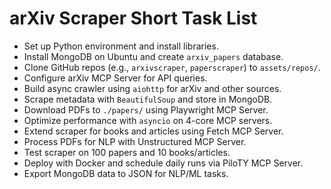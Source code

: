 # arXiv Scraper Short Task List

- Set up Python environment and install libraries.
- Install MongoDB on Ubuntu and create `arxiv_papers` database.
- Clone GitHub repos (e.g., `arxivscraper`, `paperscraper`) to `assets/repos/`.
- Configure arXiv MCP Server for API queries.
- Build async crawler using `aiohttp` for arXiv and other sources.
- Scrape metadata with `BeautifulSoup` and store in MongoDB.
- Download PDFs to `./papers/` using Playwright MCP Server.
- Optimize performance with `asyncio` on 4-core MCP servers.
- Extend scraper for books and articles using Fetch MCP Server.
- Process PDFs for NLP with Unstructured MCP Server.
- Test scraper on 100 papers and 10 books/articles.
- Deploy with Docker and schedule daily runs via PiloTY MCP Server.
- Export MongoDB data to JSON for NLP/ML tasks.